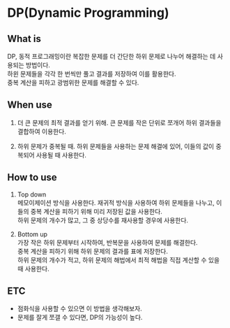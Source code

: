 # DP(Dynamic Programming)

## What is
DP, 동적 프로그래밍이란 복잡한 문제를 더 간단한 하위 문제로 나누어 해결하는 데 사용되는 방법이다.<br>
하윈 문제들을 각각 한 번씩만 풀고 결과를 저장하여 이를 활용한다.<br>
중복 계산을 피하고 광범위한 문제를 해결할 수 있다.<br>

## When use
1. 더 큰 문제의 최적 결과를 얻기 위해.
큰 문제를 작은 단위로 쪼개어 하위 결과들을 결합하여 이용한다.<br>

2. 하위 문제가 중복될 때.
하위 문제들을 사용하는 문제 해결에 있어, 이들의 값이 중복되어 사용될 때 사용한다.<br>

## How to use
1. Top down<br>
메모이제이션 방식을 사용한다. 재귀적 방식을 사용하여 하위 문제들을 나누고, 이들의 중복 계산을 피하기 위해 미리 저장된 값을 사용한다.<br>
하위 문제의 개수가 많고, 그 중 상당수를 재사용할 경우에 사용한다.<br>

2. Bottom up<br>
가장 작은 하위 문제부터 시작하여, 반복문을 사용하여 문제를 해결한다.<br>
중복 계산을 피하기 위해 하위 문제의 결과를 표에 저장한다.<br>
하위 문제의 개수가 적고, 하위 문제의 해법에서 최적 해법을 직접 계산할 수 있을 때 사용한다.<br>

## ETC
- 점화식을 사용할 수 있으면 이 방법을 생각해보자.
- 문제를 잘게 쪼갤 수 있다면, DP의 가능성이 높다.